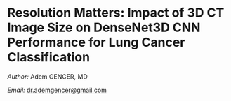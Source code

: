 # Resolution Matters: Impact of 3D CT Image Size on DenseNet3D CNN Performance for Lung Cancer Classification


*Author:* Adem GENCER, MD


*Email:* dr.ademgencer@gmail.com
